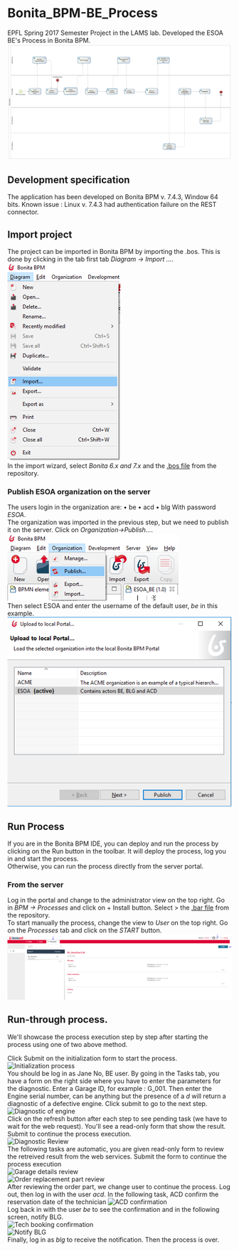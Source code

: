 # Bonita_BPM-BE_Process
EPFL Spring 2017 Semester Project in the LAMS lab. Developed the ESOA BE's Process in Bonita BPM.  
![BE_Process](https://github.com/EneaBell/Bonita_BPM-BE_Process/blob/master/ESOA_BE-1.0.png)  
## Development specification
The application has been developed on Bonita BPM v. 7.4.3, Window 64 bits.
Known issue : Linux v. 7.4.3 had authentication failure on the REST connector.
## Import project
The project can be imported in Bonita BPM by importing the .bos. This is done by clicking in the tab first tab *Diagram -> Import …*.  
![import_screenshot](https://github.com/EneaBell/Bonita_BPM-BE_Process/blob/master/img/import_1.PNG)  
In the import wizard, select *Bonita 6.x and 7.x* and the [.bos file](https://github.com/EneaBell/Bonita_BPM-BE_Process/blob/master/ESOA_BE-1.0.bos) from the repository.
 
### Publish ESOA organization on the server 
The users login in the organization are: 
•	be
•	acd
•	blg
With password *ESOA*.  
The organization was imported in the previous step, but we need to publish it on the server. Click on *Organization->Publish...*.  
![Publish_screenshot](https://github.com/EneaBell/Bonita_BPM-BE_Process/blob/master/img/import_org_publish.PNG)  
Then select ESOA and enter the username of the default user, *be* in this example.  
![Select_ESOA](https://github.com/EneaBell/Bonita_BPM-BE_Process/blob/master/img/ESOA_select.PNG)  

## Run Process
If you are in the Bonita BPM IDE, you can deploy and run the process by clicking on the Run button in the toolbar. It will deploy the process, log you in and start the process.  
Otherwise, you can run the process directly from the server portal.
### From the server
Log in the portal and change to the administrator view on the top right. Go in *BPM ->  Processes* and click on + Install button. Select > the [.bar file](https://github.com/EneaBell/Bonita_BPM-BE_Process/blob/master/BE_StoryFlow--1.0.bar) from the repository.  
To start manually the process, change the view to *User* on the top right. Go on the *Processes* tab and click on the *START* button.  
![manual process start](https://github.com/EneaBell/Bonita_BPM-BE_Process/blob/master/img/start_proc_manually.PNG)  

## Run-through process.
We'll showcase the process execution step by step after starting the process using one of two above method.

Click Submit on the initialization form to start the process.  
![Initialization process]()  
You should be log in as Jane No, BE user. By going in the Tasks tab, you have a form on the right side where you have to enter the parameters for the diagnostic. Enter a Garage ID, for example : G_001. Then enter the Engine serial number, can be anything but the presence of a *d* will return a diagnostic of a defective engine. Click submit to go to the next step.
![Diagnostic of engine]()  
Click on the refresh button after each step to see pending task (we have to wait for the web request).
You'll see a read-only form that show the result. Submit to continue the process execution.  
![Diagnostic Review]()  
The following tasks are automatic, you are given read-only form to review the retreived result from the web services. Submit the form to continue the process execution  
![Garage details review]()  
![Order replacement part review]()  
After reviewing the order part, we change user to continue the process. Log out, then log in with the user *acd*.
In the following task, ACD confirm the reservation date of the technician
![ACD confirmation]()  
Log back in with the user *be* to see the confirmation and in the following screen, notify BLG.  
![Tech booking confirmation]()  
![Notify BLG]()  
Finally, log in as *blg* to receive the notification. Then the process is over.
